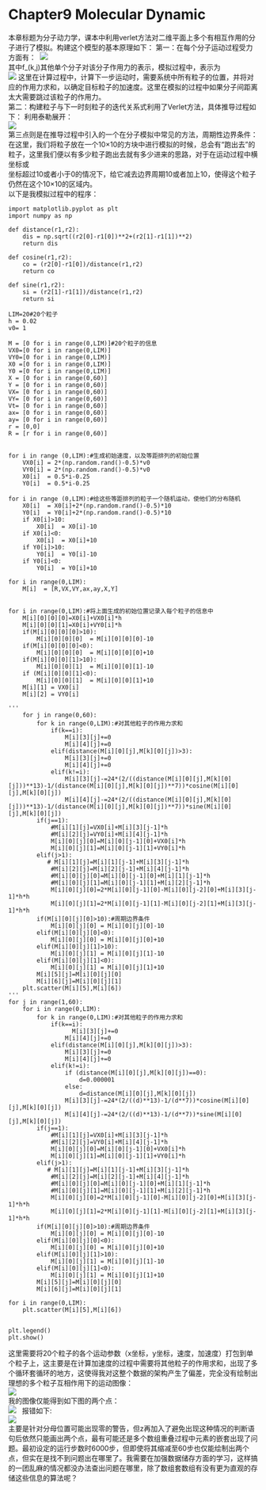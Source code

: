 # Chapter9  Molecular Dynamic
  本章标题为分子动力学，课本中利用verlet方法对二维平面上多个有相互作用的分子进行了模拟。构建这个模型的基本原理如下：
  第一：在每个分子运动过程受力方面有：
  ![](https://github.com/KKllc/computationalphysics_N2015301020021/blob/master/gs1.png)  
  其中f_(k,j)其他单个分子对该分子作用力的表示，模拟过程中，表示为  
  ![](https://github.com/KKllc/computationalphysics_N2015301020021/blob/master/gs2.png)
  这里在计算过程中，计算下一步运动时，需要系统中所有粒子的位置，并将对应的作用力求和，以确定目标粒子的加速度。这里在模拟的过程中如果分子间距离太大需要跳过该粒子的作用力。  
  第二：构建粒子与下一时刻粒子的迭代关系式利用了Verlet方法，具体推导过程如下：
利用泰勒展开：  
![](https://github.com/KKllc/computationalphysics_N2015301020021/blob/master/gs3.png)  
第三点则是在推导过程中引入的一个在分子模拟中常见的方法，周期性边界条件：  
在这里，我们将粒子放在一个10×10的方块中进行模拟的时候，总会有“跑出去”的粒子，这里我们便以有多少粒子跑出去就有多少进来的思路，对于在运动过程中横坐标或  
坐标超过10或者小于0的情况下，给它减去边界周期10或者加上10，使得这个粒子仍然在这个10×10的区域内。  
以下是我模拟过程中的程序：  
```
import matplotlib.pyplot as plt
import numpy as np

def distance(r1,r2):
    dis = np.sqrt((r2[0]-r1[0])**2+(r2[1]-r1[1])**2)
    return dis

def cosine(r1,r2):
    co = (r2[0]-r1[0])/distance(r1,r2)
    return co

def sine(r1,r2):
    si = (r2[1]-r1[1])/distance(r1,r2)
    return si

LIM=20#20个粒子
h = 0.02
v0= 1

M = [0 for i in range(0,LIM)]#20个粒子的信息
VX0=[0 for i in range(0,LIM)]
VY0=[0 for i in range(0,LIM)]
X0 =[0 for i in range(0,LIM)]
Y0 =[0 for i in range(0,LIM)]
X = [0 for i in range(0,60)]
Y = [0 for i in range(0,60)]
VX= [0 for i in range(0,60)]
VY= [0 for i in range(0,60)]
Vt= [0 for i in range(0,60)]
ax= [0 for i in range(0,60)]
ay= [0 for i in range(0,60)]
r = [0,0]
R = [r for i in range(0,60)]


for i in range (0,LIM):#生成初始速度，以及等距排列的初始位置
    VX0[i] = 2*(np.random.rand()-0.5)*v0
    VY0[i] = 2*(np.random.rand()-0.5)*v0
    X0[i]  = 0.5*i-0.25
    Y0[i]  = 0.5*i-0.25

for i in range (0,LIM):#给这些等距排列的粒子一个随机运动，使他们的分布随机
    X0[i]  = X0[i]+2*(np.random.rand()-0.5)*10
    Y0[i]  = Y0[i]+2*(np.random.rand()-0.5)*10
    if X0[i]>10:
        X0[i]  = X0[i]-10
    if X0[i]<0:
        X0[i]  = X0[i]+10
    if Y0[i]>10:
        Y0[i]  = Y0[i]-10
    if Y0[i]<0:
        Y0[i]  = Y0[i]+10

for i in range(0,LIM):
    M[i]  = [R,VX,VY,ax,ay,X,Y]
    

for i in range(0,LIM):#将上面生成的初始位置记录入每个粒子的信息中
    M[i][0][0][0]=X0[i]+VX0[i]*h
    M[i][0][0][1]=X0[i]+VY0[i]*h
    if(M[i][0][0][0]>10):
        M[i][0][0][0]  = M[i][0][0][0]-10
    if(M[i][0][0][0]<0):
        M[i][0][0][0]  = M[i][0][0][0]+10
    if(M[i][0][0][1]>10):
        M[i][0][0][1]  = M[i][0][0][1]-10
    if (M[i][0][0][1]<0):
        M[i][0][0][1]  = M[i][0][0][1]+10
    M[i][1] = VX0[i]
    M[i][2] = VY0[i]

'''
    for j in range(0,60):
        for k in range(0,LIM):#对其他粒子的作用力求和
            if(k==i):
                M[i][3][j]+=0
                M[i][4][j]+=0
            elif(distance(M[i][0][j],M[k][0][j])>3):
                M[i][3][j]+=0
                M[i][4][j]+=0
            elif(k!=i):
                M[i][3][j]-=24*(2/((distance(M[i][0][j],M[k][0][j]))**13)-1/(distance(M[i][0][j],M[k][0][j])**7))*cosine(M[i][0][j],M[k][0][j])
                M[i][4][j]-=24*(2/((distance(M[i][0][j],M[k][0][j]))**13)-1/(distance(M[i][0][j],M[k][0][j])**7))*sine(M[i][0][j],M[k][0][j])
        if(j==1):
            #M[i][1][j]=VX0[i]+M[i][3][j-1]*h
            #M[i][2][j]=VY0[i]+M[i][4][j-1]*h
            M[i][0][j][0]=M[i][0][j-1][0]+VX0[i]*h
            M[i][0][j][1]=M[i][0][j-1][1]+VY0[i]*h
        elif(j>1):
           # M[i][1][j]=M[i][1][j-1]+M[i][3][j-1]*h
            #M[i][2][j]=M[i][2][j-1]+M[i][4][j-1]*h
            #M[i][0][j][0]=M[i][0][j-1][0]+M[i][1][j-1]*h
            #M[i][0][j][1]=M[i][0][j-1][1]+M[i][2][j-1]*h
            M[i][0][j][0]=2*M[i][0][j-1][0]-M[i][0][j-2][0]+M[i][3][j-1]*h*h
            M[i][0][j][1]=2*M[i][0][j-1][1]-M[i][0][j-2][1]+M[i][3][j-1]*h*h
        if(M[i][0][j][0]>10):#周期边界条件
            M[i][0][j][0] = M[i][0][j][0]-10
        elif(M[i][0][j][0]<0):
            M[i][0][j][0] = M[i][0][j][0]+10
        elif(M[i][0][j][1]>10):
            M[i][0][j][1] = M[i][0][j][1]-10
        elif(M[i][0][j][1]<0):
            M[i][0][j][1] = M[i][0][j][1]+10
        M[i][5][j]=M[i][0][j][0]
        M[i][6][j]=M[i][0][j][1]
    plt.scatter(M[i][5],M[i][6])
'''
for j in range(1,60):
    for i in range(0,LIM):
        for k in range(0,LIM):#对其他粒子的作用力求和
            if(k==i):
                  M[i][3][j]+=0
                M[i][4][j]+=0
            elif(distance(M[i][0][j],M[k][0][j])>3):
                M[i][3][j]+=0
                M[i][4][j]+=0
            elif(k!=i):
                if (distance(M[i][0][j],M[k][0][j])==0):
                    d=0.000001
                else:
                    d=distance(M[i][0][j],M[k][0][j])
                M[i][3][j]-=24*(2/((d)**13)-1/(d**7))*cosine(M[i][0][j],M[k][0][j])
                M[i][4][j]-=24*(2/((d)**13)-1/(d**7))*sine(M[i][0][j],M[k][0][j])
        if(j==1):
            #M[i][1][j]=VX0[i]+M[i][3][j-1]*h
            #M[i][2][j]=VY0[i]+M[i][4][j-1]*h
            M[i][0][j][0]=M[i][0][j-1][0]+VX0[i]*h
            M[i][0][j][1]=M[i][0][j-1][1]+VY0[i]*h
        elif(j>1):
           # M[i][1][j]=M[i][1][j-1]+M[i][3][j-1]*h
            #M[i][2][j]=M[i][2][j-1]+M[i][4][j-1]*h
            #M[i][0][j][0]=M[i][0][j-1][0]+M[i][1][j-1]*h
            #M[i][0][j][1]=M[i][0][j-1][1]+M[i][2][j-1]*h
            M[i][0][j][0]=2*M[i][0][j-1][0]-M[i][0][j-2][0]+M[i][3][j-1]*h*h
            M[i][0][j][1]=2*M[i][0][j-1][1]-M[i][0][j-2][1]+M[i][3][j-1]*h*h
        if(M[i][0][j][0]>10):#周期边界条件
            M[i][0][j][0] = M[i][0][j][0]-10
        elif(M[i][0][j][0]<0):
            M[i][0][j][0] = M[i][0][j][0]+10
        elif(M[i][0][j][1]>10):
            M[i][0][j][1] = M[i][0][j][1]-10
        elif(M[i][0][j][1]<0):
            M[i][0][j][1] = M[i][0][j][1]+10
        M[i][5][j]=M[i][0][j][0]
        M[i][6][j]=M[i][0][j][1]

for i in range(0,LIM):
    plt.scatter(M[i][5],M[i][6])


plt.legend()
plt.show()

```
这里需要将20个粒子的各个运动参数（x坐标，y坐标，速度，加速度）打包到单个粒子上，这主要是在计算加速度的过程中需要将其他粒子的作用求和，出现了多个循环套循环的地方，这使得我对这整个数据的架构产生了偏差，完全没有绘制出理想的多个粒子互相作用下的运动图像：  
![](https://github.com/KKllc/computationalphysics_N2015301020021/blob/master/lixiang.png)  
我的图像仅能得到如下图的两个点：  
![](https://github.com/KKllc/computationalphysics_N2015301020021/blob/master/error.png)  
报错如下:  
![](https://github.com/KKllc/computationalphysics_N2015301020021/blob/master/error报告.png)  
 主要是针对分母位置可能出现零的警告，但z再加入了避免出现这种情况的判断语句后依然只能画出两个点，最有可能还是多个数组重叠过程中元素的嵌套出现了问题。最初设定的运行步数时6000步，但即使将其缩减至60步也仅能绘制出两个点，但实在是找不到问题出在哪里了。我需要在加强数据储存方面的学习，这样搞的一团乱麻的情况都没办法查出问题在哪里，除了数组套数组有没有更为直观的存储这些信息的算法呢？




  

